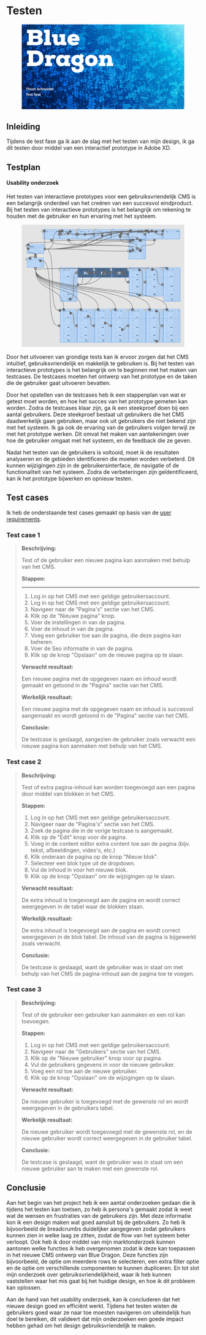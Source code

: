 # Testen

<figure><img src="../.gitbook/assets/vaktesting.png" alt=""><figcaption></figcaption></figure>

## Inleiding

Tijdens de test fase ga ik aan de slag met het testen van mijn design, ik ga dit testen door middel van een interactief prototype in Adobe XD.

## Testplan

#### Usability onderzoek

Het testen van interactieve prototypes voor een gebruiksvriendelijk CMS is een belangrijk onderdeel van het creëren van een succesvol eindproduct. Bij het testen van interactieve prototypes is het belangrijk om rekening te houden met de gebruiker en hun ervaring met het systeem.&#x20;

<figure><img src="../.gitbook/assets/interactiefprototype.png" alt=""><figcaption></figcaption></figure>

Door het uitvoeren van grondige tests kan ik ervoor zorgen dat het CMS intuïtief, gebruiksvriendelijk en makkelijk te gebruiken is. Bij het testen van interactieve prototypes is het belangrijk om te beginnen met het maken van testcases. De testcases moeten het ontwerp van het prototype en de taken die de gebruiker gaat uitvoeren bevatten.&#x20;

Door het opstellen van de testcases heb ik een stappenplan van wat er getest moet worden, en hoe het succes van het prototype gemeten kan worden. Zodra de testcases klaar zijn, ga ik een steekproef doen bij een aantal gebruikers. Deze steekproef bestaat uit gebruikers die het CMS daadwerkelijk gaan gebruiken, maar ook uit gebruikers die niet bekend zijn met het systeem. Ik ga ook de ervaring van de gebruikers volgen terwijl ze met het prototype werken. Dit omvat het maken van aantekeningen over hoe de gebruiker omgaat met het systeem, en de feedback die ze geven.

Nadat het testen van de gebruikers is voltooid, moet ik de resultaten analyseren en de gebieden identificeren die moeten worden verbeterd. Dit kunnen wijzigingen zijn in de gebruikersinterface, de navigatie of de functionaliteit van het systeem. Zodra de verbeteringen zijn geïdentificeerd, kan ik het prototype bijwerken en opnieuw testen.

## Test cases

Ik heb de onderstaande test cases gemaakt op basis van de [user requirements](concept.md#user-requirements).

### Test case 1

> **Beschrijving:**&#x20;
>
> Test of de gebruiker een nieuwe pagina kan aanmaken met behulp van het CMS.
>
>
>
> **Stappen:**
>
> ****
>
> 1. Log in op het CMS met een geldige gebruikersaccount.
> 2. Log in op het CMS met een geldige gebruikersaccount.
> 3. Navigeer naar de "Pagina's" sectie van het CMS.
> 4. Klik op de "Nieuwe pagina" knop.
> 5. Voer de instellingen in van de pagina.
> 6. Voer de inhoud in van de pagina.
> 7. Voeg een gebruiker toe aan de pagina, die deze pagina kan beheren.
> 8. Voer de Seo informatie in van de pagina.
> 9. Klik op de knop "Opslaan" om de nieuwe pagina op te slaan.
>
>
>
> **Verwacht resultaat:**
>
> Een nieuwe pagina met de opgegeven naam en inhoud wordt gemaakt en getoond in de "Pagina" sectie van het CMS.
>
>
>
> **Werkelijk resultaat:**
>
> Een nieuwe pagina met de opgegeven naam en inhoud is succesvol aangemaakt en wordt getoond in de "Pagina" sectie van het CMS.
>
>
>
> **Conclusie:**
>
> De testcase is geslaagd, aangezien de gebruiker zoals verwacht een nieuwe pagina kon aanmaken met behulp van het CMS.

### Test case 2

> **Beschrijving:**&#x20;
>
> Test of extra pagina-inhoud kan worden toegevoegd aan een pagina door middel van blokken in het CMS.
>
> &#x20;
>
> **Stappen:**
>
> &#x20;
>
> 1. Log in op het CMS met een geldige gebruikersaccount.
> 2. Navigeer naar de "Pagina's" sectie van het CMS.
> 3. Zoek de pagina die in de vorige testcase is aangemaakt.
> 4. Klik op de "Edit" knop voor de pagina.
> 5. Voeg in de content editor extra content toe aan de pagina (bijv. tekst, afbeeldingen, video's, etc.)
> 6. Klik onderaan de pagina op de knop "Nieuw blok".
> 7. Selecteer een blok type uit de dropdown.
> 8. Vul de inhoud in voor het nieuwe blok.
> 9. Klik op de knop "Opslaan" om de wijzigingen op te slaan.
>
> &#x20;
>
> **Verwacht resultaat:**
>
> De extra inhoud is toegevoegd aan de pagina en wordt correct weergegeven in de tabel waar de blokken staan.
>
> &#x20;
>
> **Werkelijk resultaat:**
>
> De extra inhoud is toegevoegd aan de pagina en wordt correct weergegeven in de blok tabel. De inhoud van de pagina is bijgewerkt zoals verwacht.
>
> &#x20;
>
> **Conclusie:**
>
> De testcase is geslaagd, want de gebruiker was in staat om met behulp van het CMS de pagina-inhoud aan de pagina toe te voegen.

### Test case 3

> **Beschrijving:**&#x20;
>
> Test of de gebruiker een gebruiker kan aanmaken en een rol kan toevoegen.
>
> &#x20;
>
> **Stappen:**
>
> &#x20;
>
> 1. Log in op het CMS met een geldige gebruikersaccount.
> 2. Navigeer naar de "Gebruikers" sectie van het CMS.
> 3. Klik op de "Nieuwe gebruiker" knop voor op pagina.
> 4. Vul de gebruikers gegevens in voor de nieuwe gebruiker.
> 5. Voeg een rol toe aan de nieuwe gebruiker.
> 6. Klik op de knop "Opslaan" om de wijzigingen op te slaan.
>
> &#x20;
>
> **Verwacht resultaat:**
>
> De nieuwe gebruiker is toegevoegd met de gewenste rol en wordt weergegeven in de gebruikers tabel.
>
> &#x20;
>
> **Werkelijk resultaat:**
>
> De nieuwe gebruiker wordt toegevoegd met de gewenste rol, en de nieuwe gebruiker wordt correct weergegeven in de gebruiker tabel.
>
> &#x20;
>
> **Conclusie:**
>
> De testcase is geslaagd, want de gebruiker was in staat om een nieuwe gebruiker aan te maken met een gewenste rol.

## Conclusie

Aan het begin van het project heb ik een aantal onderzoeken gedaan die ik tijdens het testen kan toetsen, zo heb ik persona's gemaakt zodat ik weet wat de wensen en frustraties van de gebruikers zijn. Met deze informatie kon ik een design maken wat goed aansluit bij de gebruikers. Zo heb ik bijvoorbeeld de breadcrumbs duidelijker aangegeven zodat gebruikers kunnen zien in welke laag ze zitten, zodat de flow van het systeem beter verloopt. Ook heb ik door middel van mijn marktonderzoek kunnen aantonen welke functies ik heb overgenomen zodat ik deze kan toepassen in het nieuwe CMS ontwerp van Blue Dragon. Deze functies zijn bijvoorbeeld, de optie om meerdere rows te selecteren, een extra filter optie en de optie om verschillende componenten te kunnen dupliceren. En tot slot mijn onderzoek over gebruiksvriendelijkheid, waar ik heb kunnen vaststellen waar het mis gaat bij het huidige design, en hoe ik dit probleem kan oplossen.&#x20;

Aan de hand van het usability onderzoek, kan ik concluderen dat het nieuwe design goed en efficiënt werkt. Tijdens het testen wisten de gebruikers goed waar ze naar toe moesten navigeren om uiteindelijk hun doel te bereiken, dit valideert dat mijn onderzoeken een goede impact hebben gehad om het design gebruiksvriendelijk te maken.
